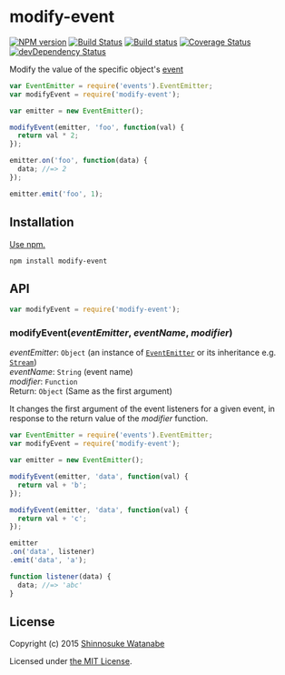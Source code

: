 # modify-event

[![NPM version](https://img.shields.io/npm/v/modify-event.svg)](https://www.npmjs.com/package/modify-event)
[![Build Status](https://travis-ci.org/shinnn/modify-event.svg?branch=master)](https://travis-ci.org/shinnn/modify-event)
[![Build status](https://ci.appveyor.com/api/projects/status/4noc4o9y40atakp3?svg=true)](https://ci.appveyor.com/project/ShinnosukeWatanabe/modify-event)
[![Coverage Status](https://img.shields.io/coveralls/shinnn/modify-event.svg)](https://coveralls.io/r/shinnn/modify-event)
[![devDependency Status](https://david-dm.org/shinnn/modify-event/dev-status.svg)](https://david-dm.org/shinnn/modify-event#info=devDependencies)

Modify the value of the specific object's [event](https://nodejs.org/api/events.html)

```javascript
var EventEmitter = require('events').EventEmitter;
var modifyEvent = require('modify-event');

var emitter = new EventEmitter();

modifyEvent(emitter, 'foo', function(val) {
  return val * 2;
});

emitter.on('foo', function(data) {
  data; //=> 2
});

emitter.emit('foo', 1);
```

## Installation

[Use npm.](https://docs.npmjs.com/cli/install)

```
npm install modify-event
```

## API

```javascript
var modifyEvent = require('modify-event');
```

### modifyEvent(*eventEmitter*, *eventName*, *modifier*)

*eventEmitter*: `Object` (an instance of [`EventEmitter`](https://nodejs.org/api/events.html#events_class_events_eventemitter) or its inheritance e.g. [`Stream`](https://nodejs.org/api/stream.html#stream_stream))  
*eventName*: `String` (event name)  
*modifier*: `Function`  
Return: `Object` (Same as the first argument)

It changes the first argument of the event listeners for a given event, in response to the return value of the *modifier* function.

```javascript
var EventEmitter = require('events').EventEmitter;
var modifyEvent = require('modify-event');

var emitter = new EventEmitter();

modifyEvent(emitter, 'data', function(val) {
  return val + 'b';
});

modifyEvent(emitter, 'data', function(val) {
  return val + 'c';
});

emitter
.on('data', listener)
.emit('data', 'a');

function listener(data) {
  data; //=> 'abc'
}
```

## License

Copyright (c) 2015 [Shinnosuke Watanabe](https://github.com/shinnn)

Licensed under [the MIT License](./LICENSE).
